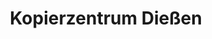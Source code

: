 ---
title: "Kopierzentrum Dießen"
url: /diessen-am-ammersee/kopierzentrum-diessen/
shop: Kopieren
---